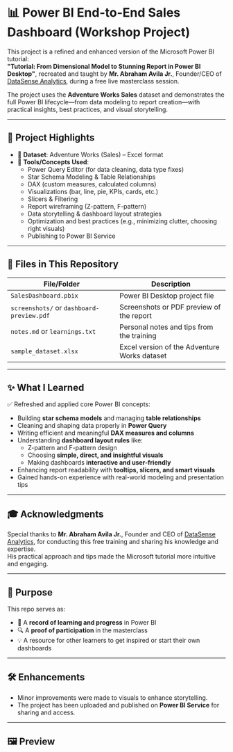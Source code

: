 # 📊 Power BI End-to-End Sales Dashboard (Workshop Project)

This project is a refined and enhanced version of the Microsoft Power BI tutorial:  
**"Tutorial: From Dimensional Model to Stunning Report in Power BI Desktop"**, recreated and taught by **Mr. Abraham Avila Jr.**, Founder/CEO of [DataSense Analytics](https://datasenseph.com), during a free live masterclass session.

The project uses the **Adventure Works Sales** dataset and demonstrates the full Power BI lifecycle—from data modeling to report creation—with practical insights, best practices, and visual storytelling.

---

## 🚀 Project Highlights

- 📂 **Dataset**: Adventure Works (Sales) – Excel format
- 🧠 **Tools/Concepts Used**:
  - Power Query Editor (for data cleaning, data type fixes)
  - Star Schema Modeling & Table Relationships
  - DAX (custom measures, calculated columns)
  - Visualizations (bar, line, pie, KPIs, cards, etc.)
  - Slicers & Filtering
  - Report wireframing (Z-pattern, F-pattern)
  - Data storytelling & dashboard layout strategies
  - Optimization and best practices (e.g., minimizing clutter, choosing right visuals)
  - Publishing to Power BI Service

---

## 📁 Files in This Repository

| File/Folder        | Description |
|--------------------|-------------|
| `SalesDashboard.pbix` | Power BI Desktop project file |
| `screenshots/` or `dashboard-preview.pdf` | Screenshots or PDF preview of the report |
| `notes.md` or `learnings.txt` | Personal notes and tips from the training |
| `sample_dataset.xlsx` | Excel version of the Adventure Works dataset |

---

## ✨ What I Learned

✅ Refreshed and applied core Power BI concepts:
- Building **star schema models** and managing **table relationships**
- Cleaning and shaping data properly in **Power Query**
- Writing efficient and meaningful **DAX measures and columns**
- Understanding **dashboard layout rules** like:
  - Z-pattern and F-pattern design
  - Choosing **simple, direct, and insightful visuals**
  - Making dashboards **interactive and user-friendly**
- Enhancing report readability with **tooltips, slicers, and smart visuals**
- Gained hands-on experience with real-world modeling and presentation tips

---

## 🎓 Acknowledgments

Special thanks to **Mr. Abraham Avila Jr.**, Founder and CEO of [DataSense Analytics](https://datasenseph.com), for conducting this free training and sharing his knowledge and expertise.  
His practical approach and tips made the Microsoft tutorial more intuitive and engaging.

---

## 🎯 Purpose

This repo serves as:
- 🧾 A **record of learning and progress** in Power BI
- 🔍 A **proof of participation** in the masterclass
- 💡 A resource for other learners to get inspired or start their own dashboards

---

## 🛠️ Enhancements

- Minor improvements were made to visuals to enhance storytelling.
- The project has been uploaded and published on **Power BI Service** for sharing and access.

---

## 🖼️ Preview

> 

